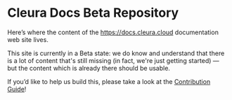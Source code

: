 # Cleura Docs Beta Repository

Here’s where the content of the <https://docs.cleura.cloud>
documentation web site lives.

This site is currently in a Beta state: we do know and understand that
there is a lot of content that's still missing (in fact, we're just
getting started) — but the content which is already there should be
usable.

If you’d like to help us build this, please take a look at the
[Contribution Guide](https://docs.cleura.cloud/contrib/)!
